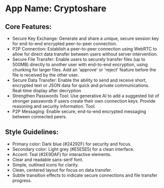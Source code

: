 # **App Name**: Cryptoshare

## Core Features:

- Secure Key Exchange: Generate and share a unique, secure session key for end-to-end encrypted peer-to-peer connection.
- P2P Connection: Establish a peer-to-peer connection using WebRTC to allow for direct data transfer between users without server intervention.
- Secure File Transfer: Enable users to securely transfer files (up to 500MB) directly to another user with end-to-end encryption, using chunking for larger files. Add an 'approve' or 'reject' feature before the file is received by the other user.
- Secure Data Transfer: Enable the ability to send and receive short, encrypted text or JSON data for quick and private communications. Real-time display after decryption
- Strengthen Passwords Tool: Use generative AI to add a suggested list of stronger passwords if users create their own connection keys. Provide reasoning and security information. Tool.
- P2P Messaging: Enable secure, end-to-end encrypted messaging between connected peers.

## Style Guidelines:

- Primary color: Dark blue (#24292F) for security and focus.
- Secondary color: Light grey (#E5E5E5) for a clean interface.
- Accent: Teal (#2E9DAF) for interactive elements.
- Clear and readable sans-serif font.
- Simple, outlined icons for clarity.
- Clean, centered layout for focus on data transfer.
- Subtle transition effects to indicate secure connections and file transfer progress.